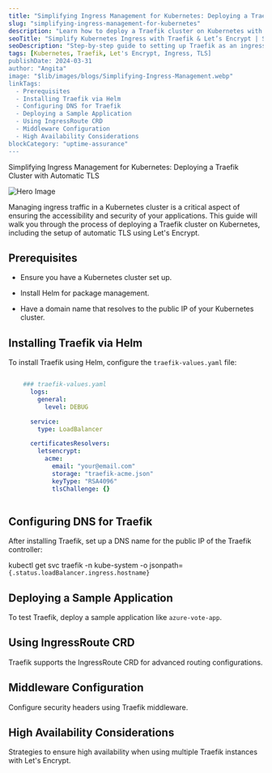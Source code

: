 ```yaml
---
title: "Simplifying Ingress Management for Kubernetes: Deploying a Traefik Cluster with Automatic TLS"
slug: "simplifying-ingress-management-for-kubernetes"
description: "Learn how to deploy a Traefik cluster on Kubernetes with automatic TLS using Let's Encrypt, ensuring secure and seamless ingress management."
seoTitle: "Simplify Kubernetes Ingress with Traefik & Let’s Encrypt | Step-by-Step Guide | Improwised Tech"
seoDescription: "Step-by-step guide to setting up Traefik as an ingress controller on Kubernetes, with automatic TLS certificates using Let's Encrypt."
tags: [Kubernetes, Traefik, Let's Encrypt, Ingress, TLS]
publishDate: 2024-03-31
author: "Angita"
image: "$lib/images/blogs/Simplifying-Ingress-Management.webp"
linkTags:
  - Prerequisites
  - Installing Traefik via Helm
  - Configuring DNS for Traefik
  - Deploying a Sample Application
  - Using IngressRoute CRD
  - Middleware Configuration
  - High Availability Considerations
blockCategory: "uptime-assurance"
---
```


Simplifying Ingress Management for Kubernetes: Deploying a Traefik Cluster with Automatic TLS
    
![Hero Image]($lib/images/blogs/simplifying-ingress-management-for-kubernetes-body.png)

Managing ingress traffic in a Kubernetes cluster is a critical aspect of ensuring the accessibility and security of your applications. This guide will walk you through the process of deploying a Traefik cluster on Kubernetes, including the setup of automatic TLS using Let's Encrypt.

## Prerequisites

- Ensure you have a Kubernetes cluster set up.

- Install Helm for package management.

- Have a domain name that resolves to the public IP of your Kubernetes cluster.

## Installing Traefik via Helm

To install Traefik using Helm, configure the `traefik-values.yaml` file:

```yaml

    ### traefik-values.yaml
      logs:
        general:
          level: DEBUG

      service:
        type: LoadBalancer

      certificatesResolvers:
        letsencrypt:
          acme:
            email: "your@email.com"
            storage: "traefik-acme.json"
            keyType: "RSA4096"
            tlsChallenge: {}
  
```

## Configuring DNS for Traefik

After installing Traefik, set up a DNS name for the public IP of the Traefik controller:

kubectl get svc traefik -n kube-system -o jsonpath=`{.status.loadBalancer.ingress.hostname}`


## Deploying a Sample Application

To test Traefik, deploy a sample application like `azure-vote-app`.

## Using IngressRoute CRD

Traefik supports the IngressRoute CRD for advanced routing configurations.

## Middleware Configuration

Configure security headers using Traefik middleware.

## High Availability Considerations

Strategies to ensure high availability when using multiple Traefik instances with Let's Encrypt.
